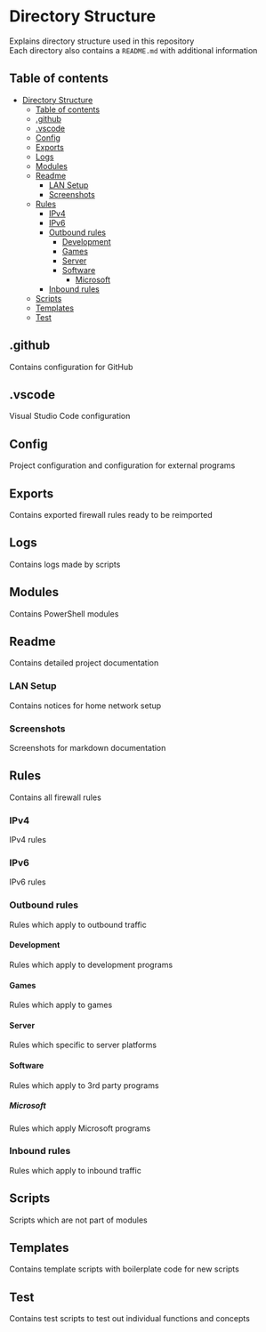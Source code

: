 
# Directory Structure

Explains directory structure used in this repository\
Each directory also contains a `README.md` with additional information

## Table of contents

- [Directory Structure](#directory-structure)
  - [Table of contents](#table-of-contents)
  - [.github](#github)
  - [.vscode](#vscode)
  - [Config](#config)
  - [Exports](#exports)
  - [Logs](#logs)
  - [Modules](#modules)
  - [Readme](#readme)
    - [LAN Setup](#lan-setup)
    - [Screenshots](#screenshots)
  - [Rules](#rules)
    - [IPv4](#ipv4)
    - [IPv6](#ipv6)
    - [Outbound rules](#outbound-rules)
      - [Development](#development)
      - [Games](#games)
      - [Server](#server)
      - [Software](#software)
        - [Microsoft](#microsoft)
    - [Inbound rules](#inbound-rules)
  - [Scripts](#scripts)
  - [Templates](#templates)
  - [Test](#test)

## .github

Contains configuration for GitHub

## .vscode

Visual Studio Code configuration

## Config

Project configuration and configuration for external programs

## Exports

Contains exported firewall rules ready to be reimported

## Logs

Contains logs made by scripts

## Modules

Contains PowerShell modules

## Readme

Contains detailed project documentation

### LAN Setup

Contains notices for home network setup

### Screenshots

Screenshots for markdown documentation

## Rules

Contains all firewall rules

### IPv4

IPv4 rules

### IPv6

IPv6 rules

### Outbound rules

Rules which apply to outbound traffic

#### Development

Rules which apply to development programs

#### Games

Rules which apply to games

#### Server

Rules which specific to server platforms

#### Software

Rules which apply to 3rd party programs

##### Microsoft

Rules which apply Microsoft programs

### Inbound rules

Rules which apply to inbound traffic

## Scripts

Scripts which are not part of modules

## Templates

Contains template scripts with boilerplate code for new scripts

## Test

Contains test scripts to test out individual functions and concepts
